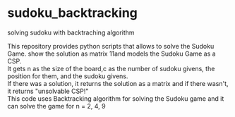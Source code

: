 # sudoku_backtracking
solving sudoku with backtraching algorithm

This repository provides python scripts that allows to solve the Sudoku Game. show the solution as matrix 11and models the Sudoku Game as a CSP.    
It gets n as the size of the board,c as the number of sudoku givens, the position for them, and the sudoku givens.   
If there was a solution, it returns the solution as a matrix and if there wasn't, it returns "unsolvable CSP!"   
This code uses Backtracking algorithm for solving the Sudoku game and it can solve the game for n = 2, 4, 9
